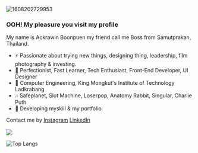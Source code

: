 ![1608202729953](https://user-images.githubusercontent.com/63220854/130407820-8e8dba4a-9c83-4c19-b6ee-904d86da28ee.jpg)
### OOH! My pleasure you visit my profile
My name is Ackrawin Boonpuen my friend call me Boss from Samutprakan, Thailand.
- ⚡ Passionate about trying new things, designing thing, leadership, film photography & investing.
- 🕺  Perfectionist, Fast Learner, Tech Enthusiast, Front-End Developer, UI Designer
- 🏫 Computer Engineering, King Mongkut's Institute of Technology Ladkrabang
- 🎶 Safeplanet, Slot Machine, Loserpop, Anatomy Rabbit, Singular, Charlie Puth
- 🌱 Developing myskill & my portfolio

Contact me by [Instagram](https://www.instagram.com/bossbp_/ "Instagram : @bossbp_") [LinkedIn](https://www.linkedin.com/in/bxss101/ "LinkedIn")\
\
![](https://komarev.com/ghpvc/?username=BXSS101&color=grey&style=flat-square&label=Visitor+>>>)

<!--![Anurag's GitHub stats](https://github-readme-stats.vercel.app/api?username=BXSS101&theme=dark)-->
![Top Langs](https://github-readme-stats.vercel.app/api/top-langs/?username=BXSS101&layout=compact&theme=dark&langs_count=8)




<!--
**BXSS101/BXSS101** is a ✨ _special_ ✨ repository because its `README.md` (this file) appears on your GitHub profile.
![Spotify_recently play](https://spotify-recently-played-readme.vercel.app/api?user=21v3ftigbtvwdmrzp44cpom6y&count=4)

Here are some ideas to get you started:

- 🔭 I’m currently working on ...
- 🌱 I’m currently learning ...
- 👯 I’m looking to collaborate on ...
- 🤔 I’m looking for help with ...
- 💬 Ask me about ...
- 📫 How to reach me: ...
- 😄 Pronouns: ...
- ⚡ Fun fact: ...
-->
